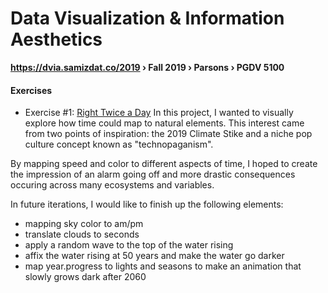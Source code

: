 # Data Visualization & Information Aesthetics
**https://dvia.samizdat.co/2019 › Fall 2019 › Parsons › PGDV 5100**


#### Exercises

- Exercise #1: [Right Twice a Day](./1.mapping-time)
In this project, I wanted to visually explore how time could map to natural elements. This interest came from two points of inspiration: the 2019 Climate Stike and a niche pop culture concept known as "technopaganism". 

By mapping speed and color to different aspects of time, I hoped to create the impression of an alarm going off and more drastic consequences occuring across many ecosystems and variables. 

In future iterations, I would like to finish up the following elements:
- mapping sky color to am/pm
- translate clouds to seconds
- apply a random wave to the top of the water rising
- affix the water rising at 50 years and make the water go darker
- map year.progress to lights and seasons to make an animation that slowly grows dark after 2060
